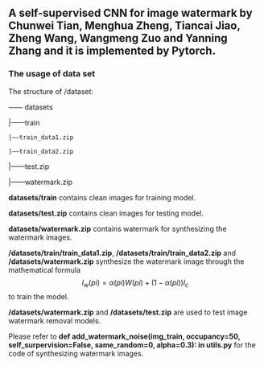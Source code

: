 ## A self-supervised CNN for image watermark by Chunwei Tian, Menghua Zheng, Tiancai Jiao, Zheng Wang, Wangmeng Zuo and Yanning Zhang and it is implemented by Pytorch.

### The usage of data set

The structure of /dataset:  

—— datasets  

   |——train  

	|——train_data1.zip  

	|——train_data2.zip  

   |——test.zip  

   |——watermark.zip  


**datasets/train** contains clean images for training model.

**datasets/test.zip** contains clean images for testing model. 

**datasets/watermark.zip** contains watermark for synthesizing the watermark images.

**/datasets/train/train_data1.zip**, **/datasets/train/train_data2.zip**  and **/datasets/watermark.zip** synthesize the watermark image through the mathematical formula $${I_w}(pi) = \alpha (pi)W(pi) + (1 - \alpha (pi)){I_c}$$ to train the model.

**/datasets/watermark.zip** and **/datasets/test.zip** are used to test image watermark removal models.

Please refer to **def add_watermark_noise(img_train, occupancy=50, self_surpervision=False, same_random=0, alpha=0.3): in utils.py** for the code of synthesizing watermark images.
